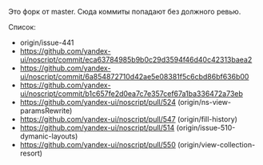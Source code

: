 Это форк от master. Сюда коммиты попадают без должного ревью.

Список:
 * origin/issue-441
 * https://github.com/yandex-ui/noscript/commit/eca63784985b9b0c29d3594f46d40c42313baea2
 * https://github.com/yandex-ui/noscript/commit/6a854872710d42ae5e08381f5c6cbd86bf636b00
 * https://github.com/yandex-ui/noscript/commit/b1c657fe2d0ea7c7e357cef67a1ba336472a73eb
 * https://github.com/yandex-ui/noscript/pull/524 (origin/ns-view-paramsRewrite)
 * https://github.com/yandex-ui/noscript/pull/547 (origin/fill-history)
 * https://github.com/yandex-ui/noscript/pull/514 (origin/issue-510-dymanic-layouts)
 * https://github.com/yandex-ui/noscript/pull/550 (origin/view-collection-resort)
